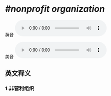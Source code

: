 # ***\#nonprofit organization*** 
英音
<audio src="./media/nonprofit organization1_AAC.aac" controls="controls"></audio>

美音
<audio src="./media/nonprofit organization1_AAC.aac" controls="controls"></audio>



  

英文释义
---
### 1.**非营利组织**  


